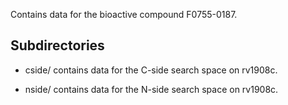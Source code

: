 Contains data for the bioactive compound F0755-0187.

## Subdirectories

- cside/ contains data for the C-side search space on rv1908c.

- nside/ contains data for the N-side search space on rv1908c.

